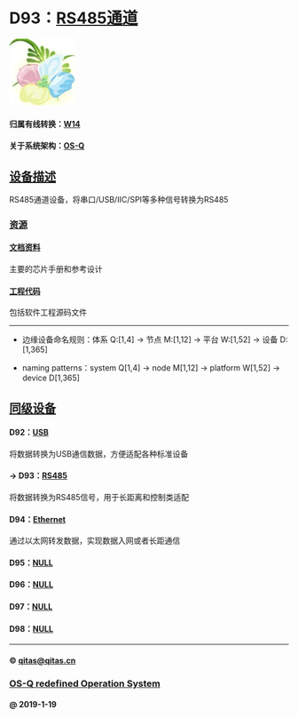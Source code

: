﻿# D93：[RS485通道](https://github.com/OS-Q/D93)

[![sites](OS-Q/OS-Q.png)](http://www.OS-Q.com)

#### 归属有线转换：[W14](https://github.com/OS-Q/W14)

#### 关于系统架构：[OS-Q](https://github.com/OS-Q/OS-Q)

## [设备描述](https://github.com/OS-Q/D93/wiki) 

RS485通道设备，将串口/USB/IIC/SPI等多种信号转换为RS485

### [资源](OS-Q/)

#### [文档资料](docs/)

主要的芯片手册和参考设计

#### [工程代码](project/)

包括软件工程源码文件

---

- 边缘设备命名规则：体系 Q:[1,4] -> 节点 M:[1,12] -> 平台 W:[1,52] -> 设备 D:[1,365]

- naming patterns：system Q[1,4] -> node M[1,12] -> platform W[1,52] -> device D[1,365]

## [同级设备](https://github.com/OS-Q/W14/wiki) 

#### D92：[USB](https://github.com/OS-Q/D92)

将数据转换为USB通信数据，方便适配各种标准设备

#### -> D93：[RS485](https://github.com/OS-Q/D93)

将数据转换为RS485信号，用于长距离和控制类适配

#### D94：[Ethernet](https://github.com/OS-Q/D94)

通过以太网转发数据，实现数据入网或者长距通信

#### D95：[NULL](https://github.com/OS-Q/D95)


#### D96：[NULL](https://github.com/OS-Q/D96)



#### D97：[NULL](https://github.com/OS-Q/D97)



#### D98：[NULL](https://github.com/OS-Q/D98)



---

####  © qitas@qitas.cn
###  [OS-Q redefined Operation System](http://www.OS-Q.com)
####  @ 2019-1-19
